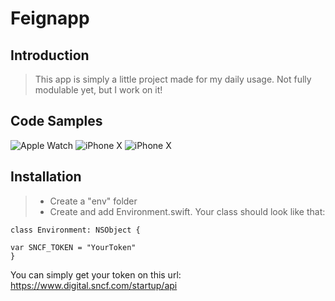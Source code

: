 # Feignapp

## Introduction

>This app is simply a little project made for my daily usage.
Not fully modulable yet, but I work on it!

## Code Samples

![Apple Watch](https://github.com/AxelJoly/Feignapp/readmeFiles/watch1.png)
![iPhone X](https://github.com/AxelJoly/Feignapp/readmeFiles/phone1.png)
![iPhone X](https://github.com/AxelJoly/Feignapp/readmeFiles/phone2.png)

## Installation

> - Create a "env" folder
> - Create and add Environment.swift.
Your class should look like that:

```config
class Environment: NSObject {

var SNCF_TOKEN = "YourToken"
}
```

You can simply get your token on this url:  https://www.digital.sncf.com/startup/api


